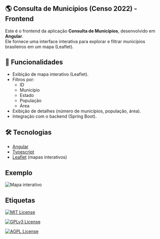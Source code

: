 
## 🌎 Consulta de Municípios (Censo 2022) - Frontend 

Este é o frontend da aplicação **Consulta de Municípios**, desenvolvido em **Angular**.  
Ele fornece uma interface interativa para explorar e filtrar municípios brasileiros em um mapa (Leaflet).


## 🚀 Funcionalidades

- Exibição de mapa interativo (Leaflet).
- Filtros por:
  - ID
  - Município
  - Estado
  - População
  - Área
- Exibição de detalhes (número de municípios, população, área).
- Integração com o backend (Spring Boot).

## 🛠️ Tecnologias
- [Angular](https://angular.io/) 
- [Typescript](https://www.typescriptlang.org/)
- [Leaflet](https://leafletjs.com/) (mapas interativos)

## Exemplo
![Mapa interativo](https://github.com/mthbrito/App_Web_Municipios_Censo2022/blob/7a97ab5f17a5829559de50d8fe58c161e9e9be31/Consulta%20de%20Munic%C3%ADpio%20(Censo%202022).png)
  
## Etiquetas

[![MIT License](https://img.shields.io/badge/License-MIT-green.svg)](https://choosealicense.com/licenses/mit/)

[![GPLv3 License](https://img.shields.io/badge/License-GPL%20v3-yellow.svg)](https://opensource.org/licenses/)

[![AGPL License](https://img.shields.io/badge/license-AGPL-blue.svg)](http://www.gnu.org/licenses/agpl-3.0)

